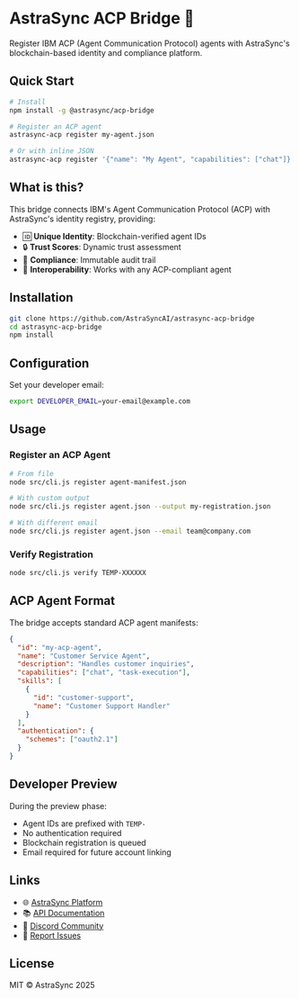# AstraSync ACP Bridge 🌉

Register IBM ACP (Agent Communication Protocol) agents with AstraSync's blockchain-based identity and compliance platform.

## Quick Start

```bash
# Install
npm install -g @astrasync/acp-bridge

# Register an ACP agent
astrasync-acp register my-agent.json

# Or with inline JSON
astrasync-acp register '{"name": "My Agent", "capabilities": ["chat"]}'
```

## What is this?

This bridge connects IBM's Agent Communication Protocol (ACP) with AstraSync's identity registry, providing:

- 🆔 **Unique Identity**: Blockchain-verified agent IDs
- 🔒 **Trust Scores**: Dynamic trust assessment
- 📜 **Compliance**: Immutable audit trail
- 🔗 **Interoperability**: Works with any ACP-compliant agent

## Installation

```bash
git clone https://github.com/AstraSyncAI/astrasync-acp-bridge
cd astrasync-acp-bridge
npm install
```

## Configuration

Set your developer email:
```bash
export DEVELOPER_EMAIL=your-email@example.com
```

## Usage

### Register an ACP Agent

```bash
# From file
node src/cli.js register agent-manifest.json

# With custom output
node src/cli.js register agent.json --output my-registration.json

# With different email
node src/cli.js register agent.json --email team@company.com
```

### Verify Registration

```bash
node src/cli.js verify TEMP-XXXXXX
```

## ACP Agent Format

The bridge accepts standard ACP agent manifests:

```json
{
  "id": "my-acp-agent",
  "name": "Customer Service Agent",
  "description": "Handles customer inquiries",
  "capabilities": ["chat", "task-execution"],
  "skills": [
    {
      "id": "customer-support",
      "name": "Customer Support Handler"
    }
  ],
  "authentication": {
    "schemes": ["oauth2.1"]
  }
}
```

## Developer Preview

During the preview phase:
- Agent IDs are prefixed with `TEMP-`
- No authentication required
- Blockchain registration is queued
- Email required for future account linking

## Links

- 🌐 [AstraSync Platform](https://astrasync.ai)
- 📚 [API Documentation](https://github.com/AstraSyncAI/astrasync-api)
- 💬 [Discord Community](https://discord.gg/E8wUgf2E)
- 🐛 [Report Issues](https://github.com/AstraSyncAI/astrasync-acp-bridge/issues)

## License

MIT © AstraSync 2025

